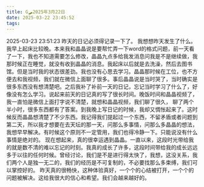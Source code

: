 ```yaml
---
title: G🛹2025年3月22日
date: 2025-03-22 23:45:52
tags:
---
```


2025-03-23 23:51:23
昨天的日记必须得记录一下了。
我想想昨天发生了什么。我早上起床比较晚。本来我和晶晶说是要帮忙弄一下word的格式问题，前一天看了一下，我也不知道需要怎么修改，晶晶九点多给我发消息问我是不是继续做，我那时候正在睡觉，就没有收到晶晶的消息。我起床以后就是去洗澡，然后去图书馆。但是当时我的状态很差劲。我也没有心思去学习。晶晶那时候在工位，也不方便去和我视频，我们就在微信上面聊了很多。事后晶晶说是当时哭了，当时确实是很多东西没有想清楚吧。之后我补了补前一天的日记，忘记当时学习了什么了，好像没有怎么学习。说起来前天的日记真的写了很长时间。晚饭时间和晶晶视频了，我一直怕是微信上面打字说不清楚，就想和晶晶视频，我们聊了很久， 聊了两个半小时，很多东西都有了答案。到我晚上写日记的时候，我却又惆怅起来了。这时候反而晶晶想清楚了不少东西。我记得我们提起过一个东西，不留矛盾或者问题到第二天，所以我才想要在去天坛的那一天，问那么多事情，问那么多晶晶的想法，我想早早解决。有时候这个原则不一定管用，我们也得冷静一下。只能说没有什么事情是绝对的。
现在想起来，真的很幸运遇到晶晶。一直以来，这段时光带给我的就是数不清的难以忘记的时刻。我真的成长了许多，这段时间带给我的成长远远多于以往的任何时候。曾经讨论，我们是不是进行得太快了，我想，这没关系，我们两个人是独一无二的，我们的经历是不可复制的，不必要找那么多束缚，我们可以掌控好的。
昨天真的很畅快，这种体验真好，一个个的心结被打开，一个个的问题被解决。这给我很大的信心和希望。我们会越来越好的。
